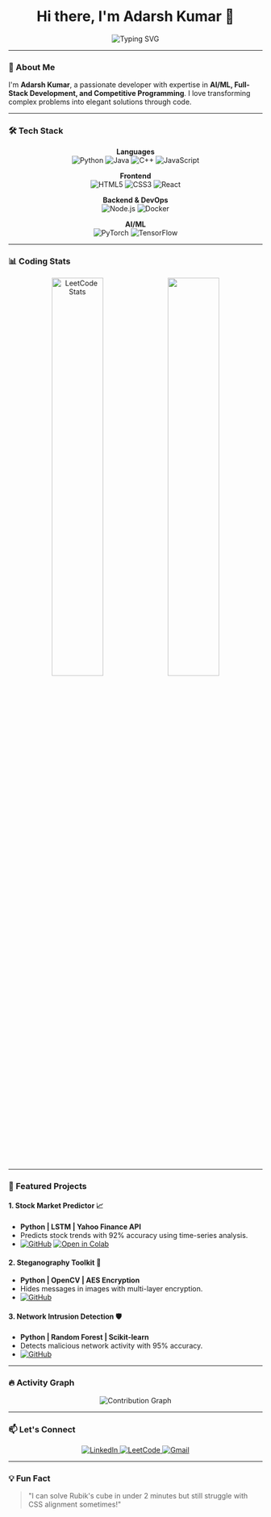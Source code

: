 <h1 align="center">Hi there, I'm Adarsh Kumar 👋</h1>
<p align="center">
  <img src="https://readme-typing-svg.demolab.com?font=Fira+Code&duration=2000&pause=1000&center=true&vCenter=true&width=435&lines=AI+Researcher+%7C+Full-Stack+Developer;LeetCode+Expert+%7C+Open-Source+Contributor;Building+Intelligent+Systems+%F0%9F%92%BB" alt="Typing SVG" />
</p>

---

### 🚀 About Me

I'm **Adarsh Kumar**, a passionate developer with expertise in **AI/ML, Full-Stack Development, and Competitive Programming**. I love transforming complex problems into elegant solutions through code.

---

### 🛠 Tech Stack

<div align="center">

**Languages**  
<img src="https://img.shields.io/badge/Python-3776AB?style=for-the-badge&logo=python&logoColor=white" alt="Python" />
<img src="https://img.shields.io/badge/Java-ED8B00?style=for-the-badge&logo=openjdk&logoColor=white" alt="Java" />
<img src="https://img.shields.io/badge/C++-00599C?style=for-the-badge&logo=c%2B%2B&logoColor=white" alt="C++" />
<img src="https://img.shields.io/badge/JavaScript-F7DF1E?style=for-the-badge&logo=javascript&logoColor=black" alt="JavaScript" />

**Frontend**  
<img src="https://img.shields.io/badge/HTML5-E34F26?style=for-the-badge&logo=html5&logoColor=white" alt="HTML5" />
<img src="https://img.shields.io/badge/CSS3-1572B6?style=for-the-badge&logo=css3&logoColor=white" alt="CSS3" />
<img src="https://img.shields.io/badge/React-61DAFB?style=for-the-badge&logo=react&logoColor=black" alt="React" />

**Backend & DevOps**  
<img src="https://img.shields.io/badge/Node.js-339933?style=for-the-badge&logo=nodedotjs&logoColor=white" alt="Node.js" />
<img src="https://img.shields.io/badge/Docker-2496ED?style=for-the-badge&logo=docker&logoColor=white" alt="Docker" />

**AI/ML**  
<img src="https://img.shields.io/badge/PyTorch-EE4C2C?style=for-the-badge&logo=pytorch&logoColor=white" alt="PyTorch" />
<img src="https://img.shields.io/badge/TensorFlow-FF6F00?style=for-the-badge&logo=tensorflow&logoColor=white" alt="TensorFlow" />

</div>

---

### 📊 Coding Stats

<p align="center">
  <img src="https://leetcard.jacoblin.cool/adarshcollab?theme=dark&font=Roboto" width="45%" alt="LeetCode Stats" />
  <img src="https://github-readme-stats.vercel.app/api?username=Adarsh-Kumar-2003&show_icons=true&theme=radical" width="45%" />
</p>

---

### 🌟 Featured Projects

#### 1. **Stock Market Predictor 📈**  
   - **Python | LSTM | Yahoo Finance API**  
   - Predicts stock trends with 92% accuracy using time-series analysis.  
   - [![GitHub](https://img.shields.io/badge/Code-181717?style=flat&logo=github)](https://github.com/ADARSH685-BOT/Stock-Predictor) 
   [![Open in Colab](https://img.shields.io/badge/Try_in_Colab-F9AB00?style=flat&logo=google-colab)](https://colab.research.google.com/github/ADARSH685-BOT/Stock-Predictor)

#### 2. **Steganography Toolkit 🔐**  
   - **Python | OpenCV | AES Encryption**  
   - Hides messages in images with multi-layer encryption.  
   - [![GitHub](https://img.shields.io/badge/Code-181717?style=flat&logo=github)](https://github.com/ADARSH685-BOT/Steganography-Toolkit)

#### 3. **Network Intrusion Detection 🛡️**  
   - **Python | Random Forest | Scikit-learn**  
   - Detects malicious network activity with 95% accuracy.  
   - [![GitHub](https://img.shields.io/badge/Code-181717?style=flat&logo=github)](https://github.com/ADARSH685-BOT/Network-IDS)

---

### 🔥 Activity Graph

<p align="center">
  <img src="https://github-readme-activity-graph.vercel.app/graph?username=Adarsh-Kumar-2003&theme=github-dark" alt="Contribution Graph" />
</p>

---

### 📫 Let's Connect

<p align="center">
  <a href="https://www.linkedin.com/in/adarsh-kumar-300061331/">
    <img src="https://img.shields.io/badge/LinkedIn-0A66C2?style=for-the-badge&logo=linkedin&logoColor=white" alt="LinkedIn" />
  </a>
  <a href="https://leetcode.com/u/adarshcollab/">
    <img src="https://img.shields.io/badge/LeetCode-FFA116?style=for-the-badge&logo=leetcode&logoColor=black" alt="LeetCode" />
  </a>
  <a href="mailto:adarshcollab09@gmail.com">
    <img src="https://img.shields.io/badge/Gmail-EA4335?style=for-the-badge&logo=gmail&logoColor=white" alt="Gmail" />
  </a>
</p>

---

### 💡 Fun Fact

> "I can solve Rubik's cube in under 2 minutes but still struggle with CSS alignment sometimes!"
